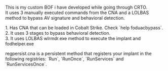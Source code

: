 This is my custom BOF i have developed while going through CRTO.<br>
It uses 3 manually executed commands from the CNA and a LOLBAS method to bypass AV signature and behavioral detection.
<p></p>
1. Has CNA that can be loaded in Cobalt Strike. Check `help foduacbypass`.<br>
2. It uses 3 stages to bypass behavioral detection.<br>
3. It uses LOLBAS wlrmdr.exe method to execute the implant and fodhelper.exe
<p></p>
regpersist.cna is a persistent method that registers your implant in the following registries: `Run`, `RunOnce`, `RunServices` and `RunServicesOnce`.

